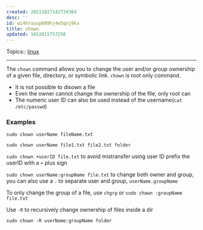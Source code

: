 ```yaml
---
created: 20211027142734364
desc: ''
id: wi4hrouup889hj4e5qxj9kx
title: chown
updated: 1652815757258
---
```

   
Topics::  [linux](../topics/linux.md)   
   
   
---   
   
The `chown` command allows you to change the user and/or group ownership of a given file, directory, or symbolic link. `chown` is root only command.   
   
   
- It is not possible to disown a file   
- Even the owner cannot change the ownership of the file, only root can   
- The numeric user ID can also be used instead of the username(`cat /etc/passwd`)   
   
### Examples   
   
`sudo chown userName fileName.txt`   
   
`sudo chown userName file1.txt file2.txt folder`   
   
`sudo chown +userID file.txt` to avoid mistransfer using user ID prefix the userID with a `+` plus sign   
   
`sudo chown userName:groupName file.txt` to change both owner and group, you can also use a `.` to separate user and group, `userName.groupName`   
   
To only change the group of a file, use `chgrp` or `sudo chown :groupName file.txt`   
   
Use `-R` to recursively change ownership of files inside a dir   
   
`sudo chown -R userName:groupName folder`